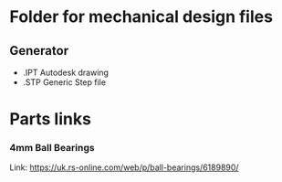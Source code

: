 # Folder for mechanical design files

## Generator
* .IPT Autodesk drawing
* .STP Generic Step file



# Parts links

### 4mm Ball Bearings
Link: https://uk.rs-online.com/web/p/ball-bearings/6189890/
